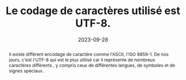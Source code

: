 ---
N: '226'
Rubrique: Structure et code
title: Le codage de caractères utilisé est UTF-8. 
detail: Le codage de caractères utilisé est UTF-8. 
abstract: Il existe différent encodage de caractère comme l'ASCII, l'ISO 8859-1.  De nos jours, c'est l'UTF-8 qui est le plus utilisé car il représente de nombreux caractères différents , y compris ceux de différentes langues, de symboles et de signes spéciaux.
categories: [" Structure et code"]
agrege: O4226-E071
opquast: '4 226'
indiceebook: '71'
description: "Règle n° 071"
before: "070"
weight: "071"
after: "072"
actif: '1'
layout: rules
date: 2023-09-28
tags: ["", ""]
objectif: ["Garantir que tous les caractères sont encodés selon la norme UTF-8 afin d'éviter les problèmes d’affichage", "Assurer une représentation précise des caractères"]
Meo: ["Configurer les outils de productions et les bases de données en  UTF-8 comme encodage de caractères par défaut", "Mettre la valeur UTF-8 à l'attribut charset de la balise meta"]
Controle: ["Vérifier le code source de la page HTML de l'epub : Il faut que la balise meta avec l'attribut charset  soit définit sur UTF-8  et se situe dans la balise head de la page HTML", "Epub Check rapportera en cas d'absence ou d'erreur."]
epubcheck: true
ace: false
Source: ["Opquast"]
Referentiel: [""]
Steps: ["", ""]
---